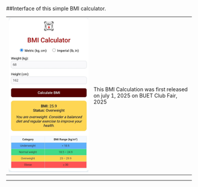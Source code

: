 ##Interface of this simple BMI calculator.

| | |
|---|---|
| ![BMI Calculator](https://github.com/md-muqtadir-fuad/BMI-Calculator/blob/e539b55ee3b40417ccb70aeae6a2c721b22012c3/bmi.jpg?raw=true) | This BMI Calculation was first released on july 1, 2025 on BUET Club Fair, 2025 |

---




